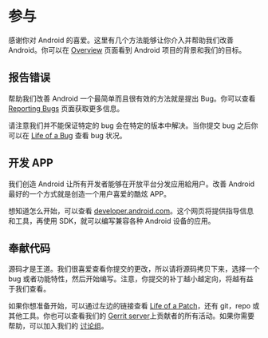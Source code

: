 # 参与

感谢你对 Android 的喜爱。这里有几个方法能够让你介入并帮助我们改善 Android。你可以在 [Overview](https://source.android.com/source/index.html) 页面看到 Android 项目的背景和我们的目标。

## 报告错误

帮助我们改善 Android 一个最简单而且很有效的方法就是提出 Bug。你可以查看 [Reporting Bugs](https://source.android.com/source/report-bugs.html) 页面获取更多信息。

请注意我们并不能保证特定的 bug 会在特定的版本中解决。当你提交 bug 之后你可以在 [Life of a Bug](https://source.android.com/source/life-of-a-bug.html) 查看 bug 状况。

## 开发 APP

我们创造 Android 让所有开发者能够在开放平台分发应用給用户。改善 Android 最好的一个方式就是创造一个用户喜爱的酷炫 APP。

想知道怎么开始，可以查看 [developer.android.com](https://developer.android.com/)。这个网页将提供指导信息和工具，再使用 SDK，就可以编写兼容各种 Android 设备的应用。

## 奉献代码

源码才是王道。我们很喜爱查看你提交的更改，所以请将源码拷贝下来，选择一个 bug 或者功能特性，然后开始编写。注意，你提交的补丁越小越定向，将越有益于我们查看。

如果你想准备开始，可以通过左边的链接查看 [Life of a Patch](https://source.android.com/source/life-of-a-patch.html)，还有 git，repo 或其他工具。你也可以查看我们的 [Gerrit server](https://android-review.googlesource.com/)上贡献者的所有活动。如果你需要帮助，可以加入我们的 [讨论组](https://source.android.com/source/index.html)。
